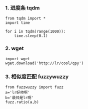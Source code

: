 
### 1. 进度条 tqdm
```
from tqdm import *
import time

for i in tqdm(range(1000)):
    time.sleep(0.1)
```

### 2. wget
```
import wget
wget.download('http://lr/cool/qpy')
```

### 3. 相似度匹配 fuzzywuzzy
```
from fuzzwuzzy import fuzz
a='lr好帅啊'
b='最帅是lr啊'
fuzz.ratio(a,b)
```
